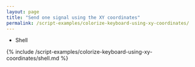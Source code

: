 ```yaml
---
layout: page
title: "Send one signal using the XY coordinates"
permalink: /script-examples/colorize-keyboard-using-xy-coordinates/
---
```


<ul class="tabs__top-bar">
    <li class="tab-link" data-tab="tab-install-shell">Shell</li>    
</ul>

<div id="tab-install-shell" class="tabs__content" markdown="1">
{% include /script-examples/colorize-keyboard-using-xy-coordinates/shell.md %}
</div>